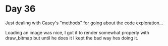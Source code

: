 # Day 36

Just dealing with Casey's "methods" for going about the code exploration...

Loading an image was nice, I got it to render somewhat properly with draw_bitmap but until he does it I kept the bad way hes doing it.
